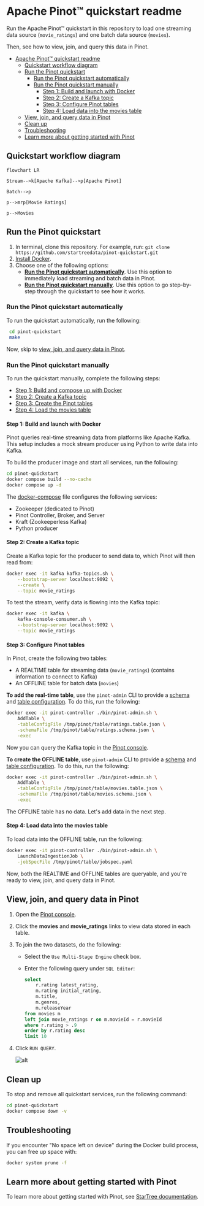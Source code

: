 # Apache Pinot™ quickstart readme

Run the Apache Pinot™ quickstart in this repository to load one streaming data source (`movie_ratings`) and one batch data source (`movies`). 

Then, see how to view, join, and query this data in Pinot.

- [Apache Pinot™ quickstart readme](#apache-pinot-quickstart-readme)
  - [Quickstart workflow diagram](#quickstart-workflow-diagram)
  - [Run the Pinot quickstart](#run-the-pinot-quickstart)
    - [Run the Pinot quickstart automatically](#run-the-pinot-quickstart-automatically)
    - [Run the Pinot quickstart manually](#run-the-pinot-quickstart-manually)
      - [Step 1: Build and launch with Docker](#step-1-build-and-launch-with-docker)
      - [Step 2: Create a Kafka topic](#step-2-create-a-kafka-topic)
      - [Step 3: Configure Pinot tables](#step-3-configure-pinot-tables)
      - [Step 4: Load data into the movies table](#step-4-load-data-into-the-movies-table)
  - [View, join, and query data in Pinot](#view-join-and-query-data-in-pinot)
  - [Clean up](#clean-up)
  - [Troubleshooting](#troubleshooting)
  - [Learn more about getting started with Pinot](#learn-more-about-getting-started-with-pinot)
 
## Quickstart workflow diagram

```mermaid
flowchart LR

Stream-->k[Apache Kafka]-->p[Apache Pinot]

Batch-->p

p-->mrp[Movie Ratings]

p-->Movies
```

## Run the Pinot quickstart

1. In terminal, clone this repository. For example, run: `git clone https://github.com/startreedata/pinot-quickstart.git`
2. [Install Docker](https://docs.docker.com/get-docker/). 
3. Choose one of the following options:
   - [**Run the Pinot quickstart automatically**](#run-the-pinot-quickstart-automatically). Use this option to immediately load streaming and batch data in Pinot.
   - [**Run the Pinot quickstart manually**](#run-the-pinot-quickstart-manually). Use this option to go step-by-step through the quickstart to see how it works.

### Run the Pinot quickstart automatically

To run the quickstart automatically, run the following:

```bash
 cd pinot-quickstart
 make
```

Now, skip to [view, join, and query data in Pinot](#view-join-and-query-data-in-pinot).

### Run the Pinot quickstart manually

To run the quickstart manually, complete the following steps:
- [Step 1: Build and compose up with Docker](#step-1-build-and-compose-up-with-docker)
- [Step 2: Create a Kafka topic](#step-2-create-a-kafka-topic)
- [Step 3: Create the Pinot tables](#step-3-create-the-pinot-tables)
- [Step 4: Load the movies table](#step-4-load-the-movies-table)

#### Step 1: Build and launch with Docker

Pinot queries real-time streaming data from platforms like Apache Kafka.
This setup includes a mock stream producer using Python to write data into Kafka.

To build the producer image and start all services, run the following:

```bash
cd pinot-quickstart
docker compose build --no-cache
docker compose up -d
```

The [docker-compose](./docker-compose.yml) file configures the following services:

- Zookeeper (dedicated to Pinot)
- Pinot Controller, Broker, and Server
- Kraft (Zookeeperless Kafka)
- Python producer

#### Step 2: Create a Kafka topic

Create a Kafka topic for the producer to send data to, which Pinot will then read from:

```bash
docker exec -it kafka kafka-topics.sh \
    --bootstrap-server localhost:9092 \
    --create \
    --topic movie_ratings
```

To test the stream, verify data is flowing into the Kafka topic:

```bash
docker exec -it kafka \
    kafka-console-consumer.sh \
    --bootstrap-server localhost:9092 \
    --topic movie_ratings
```

#### Step 3: Configure Pinot tables

In Pinot, create the following two tables:

- A REALTIME table for streaming data (`movie_ratings`) (contains information to connect to Kafka)
- An OFFLINE table for batch data (`movies`)

**To add the real-time table**, use the `pinot-admin` CLI to provide a [schema](./table/ratings.schema.json) 
and [table configuration](./table/ratings.table.json). To do this, run the following:

```bash
docker exec -it pinot-controller ./bin/pinot-admin.sh \
    AddTable \
    -tableConfigFile /tmp/pinot/table/ratings.table.json \
    -schemaFile /tmp/pinot/table/ratings.schema.json \
    -exec
```

Now you can query the Kafka topic in the [Pinot console](http://localhost:9000/#/query?query=select+*+from+movie_ratings+limit+10&tracing=false&useMSE=false).

**To create the OFFLINE table**, use `pinot-admin` CLI to provide a [schema](table/movies.schema.json)
and [table configuration](table/movies.table.json). To do this, run the following:

```bash
docker exec -it pinot-controller ./bin/pinot-admin.sh \
    AddTable \
    -tableConfigFile /tmp/pinot/table/movies.table.json \
    -schemaFile /tmp/pinot/table/movies.schema.json \
    -exec
```

The OFFLINE table has no data. Let's add data in the next step.

#### Step 4: Load data into the movies table

To load data into the OFFLINE table, run the following:

```bash
docker exec -it pinot-controller ./bin/pinot-admin.sh \
    LaunchDataIngestionJob \
    -jobSpecFile /tmp/pinot/table/jobspec.yaml
```
Now, both the REALTIME and OFFLINE tables are queryable, and you're ready to view, join, and query data in Pinot.

## View, join, and query data in Pinot

1. Open the [Pinot console](http://localhost:9000/#/query). 
2. Click the **movies** and **movie_ratings** links to view data stored in each table. 
3. To join the two datasets, do the following:
   - Select the `Use Multi-Stage Engine` check box.
   - Enter the following query under `SQL Editor`:

        ```sql
        select 
            r.rating latest_rating, 
            m.rating initial_rating, 
            m.title, 
            m.genres, 
            m.releaseYear 
        from movies m
        left join movie_ratings r on m.movieId = r.movieId
        where r.rating > .9
        order by r.rating desc
        limit 10

        ```

4. Click `RUN QUERY`.

    ![alt](./images/results.png)

## Clean up

To stop and remove all quickstart services, run the following command:

```bash
cd pinot-quickstart
docker compose down -v
```

## Troubleshooting

If you encounter "No space left on device" during the Docker build process, you can free up space with:

```bash
docker system prune -f
```

## Learn more about getting started with Pinot

To learn more about getting started with Pinot, see [StarTree documentation](https://dev.startree.ai/docs/pinot/getting-started/quick-start).
